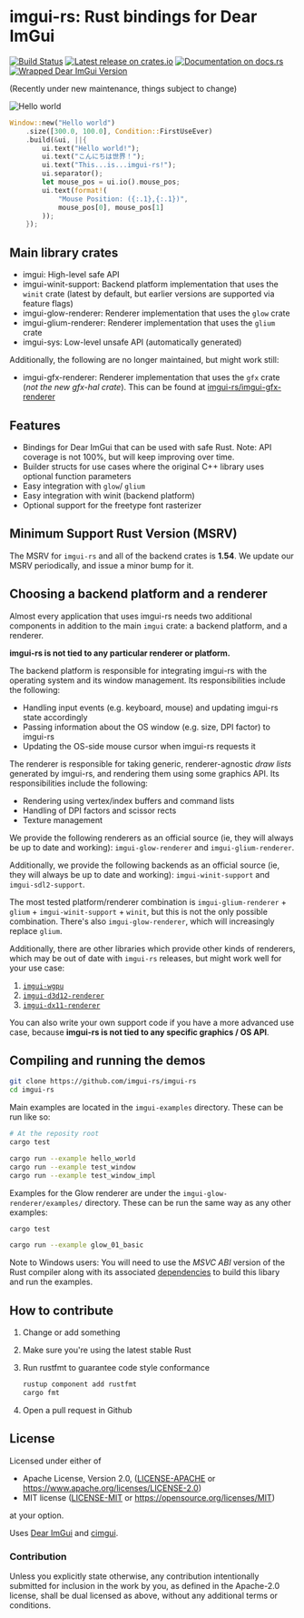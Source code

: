 # imgui-rs: Rust bindings for Dear ImGui

[![Build Status](https://github.com/imgui-rs/imgui-rs/workflows/ci/badge.svg)](https://github.com/imgui-rs/imgui-rs/actions)
[![Latest release on crates.io](https://img.shields.io/crates/v/imgui.svg)](https://crates.io/crates/imgui)
[![Documentation on docs.rs](https://docs.rs/imgui/badge.svg)](https://docs.rs/imgui)
[![Wrapped Dear ImGui Version](https://img.shields.io/badge/Dear%20ImGui%20Version-1.84.2-blue.svg)](https://github.com/ocornut/imgui)

(Recently under new maintenance, things subject to change)

![Hello world](hello_world.png)

```rust
Window::new("Hello world")
    .size([300.0, 100.0], Condition::FirstUseEver)
    .build(&ui, ||{
        ui.text("Hello world!");
        ui.text("こんにちは世界！");
        ui.text("This...is...imgui-rs!");
        ui.separator();
        let mouse_pos = ui.io().mouse_pos;
        ui.text(format!(
            "Mouse Position: ({:.1},{:.1})",
            mouse_pos[0], mouse_pos[1]
        ));
    });
```

## Main library crates

- imgui: High-level safe API
- imgui-winit-support: Backend platform implementation that uses the `winit`
  crate (latest by default, but earlier versions are supported via feature flags)
- imgui-glow-renderer: Renderer implementation that uses the `glow` crate
- imgui-glium-renderer: Renderer implementation that uses the `glium` crate
- imgui-sys: Low-level unsafe API (automatically generated)

Additionally, the following are no longer maintained, but might work still:

- imgui-gfx-renderer: Renderer implementation that uses the `gfx` crate (_not
   the new gfx-hal crate_). This can be found at [imgui-rs/imgui-gfx-renderer](https://github.com/imgui-rs/imgui-gfx-renderer)

## Features

- Bindings for Dear ImGui that can be used with safe Rust. Note: API coverage
  is not 100%, but will keep improving over time.
- Builder structs for use cases where the original C++ library uses optional
  function parameters
- Easy integration with `glow`/ `glium`
- Easy integration with winit (backend platform)
- Optional support for the freetype font rasterizer

## Minimum Support Rust Version (MSRV)

The MSRV for `imgui-rs` and all of the backend crates is **1.54**. We update our MSRV periodically, and issue a minor bump for it.

## Choosing a backend platform and a renderer

Almost every application that uses imgui-rs needs two additional components in
addition to the main `imgui` crate: a backend platform, and a renderer.

**imgui-rs is not tied to any particular renderer or platform.**

The backend platform is responsible for integrating imgui-rs with the operating
system and its window management. Its responsibilities include the following:

- Handling input events (e.g. keyboard, mouse) and updating imgui-rs state
  accordingly
- Passing information about the OS window (e.g. size, DPI factor) to imgui-rs
- Updating the OS-side mouse cursor when imgui-rs requests it

The renderer is responsible for taking generic, renderer-agnostic _draw lists_
generated by imgui-rs, and rendering them using some graphics API. Its
responsibilities include the following:

- Rendering using vertex/index buffers and command lists
- Handling of DPI factors and scissor rects
- Texture management

We provide the following renderers as an official source (ie, they will always be up to date and working): `imgui-glow-renderer` and `imgui-glium-renderer`.

Additionally, we provide the following backends as an official source (ie, they will always be up to date and working): `imgui-winit-support` and `imgui-sdl2-support`.

The most tested platform/renderer combination is `imgui-glium-renderer` +
 `glium` + `imgui-winit-support` + `winit`, but this is not the only possible
 combination. There's also `imgui-glow-renderer`, which will increasingly replace
`glium`.

Additionally, there are other libraries which provide other kinds of renderers, which may be out of date with `imgui-rs` releases, but might work well for your use case:

 1. [`imgui-wgpu`](https://github.com/Yatekii/imgui-wgpu-rs)
 2. [`imgui-d3d12-renderer`](https://github.com/curldivergence/imgui-d3d12-renderer)
 3. [`imgui-dx11-renderer`](https://github.com/veykril/imgui-dx11-renderer)

You can also write your own support code if you have a more advanced use case, because **imgui-rs is not tied to any specific graphics / OS API**.

## Compiling and running the demos

```bash
git clone https://github.com/imgui-rs/imgui-rs
cd imgui-rs
```

Main examples are located in the `imgui-examples` directory. These can be run like so:

```bash
# At the reposity root
cargo test

cargo run --example hello_world
cargo run --example test_window
cargo run --example test_window_impl
```

Examples for the Glow renderer are under the `imgui-glow-renderer/examples/` directory.
These can be run the same way as any other examples:

```bash
cargo test

cargo run --example glow_01_basic
```

Note to Windows users: You will need to use the _MSVC ABI_ version of the Rust
compiler along with its associated
[dependencies](https://www.rust-lang.org/en-US/downloads.html#win-foot) to
build this libary and run the examples.

## How to contribute

1. Change or add something
2. Make sure you're using the latest stable Rust
3. Run rustfmt to guarantee code style conformance

   ```bash
   rustup component add rustfmt
   cargo fmt
   ```

4. Open a pull request in Github

## License

Licensed under either of

- Apache License, Version 2.0, ([LICENSE-APACHE](LICENSE-APACHE) or https://www.apache.org/licenses/LICENSE-2.0)
- MIT license ([LICENSE-MIT](LICENSE-MIT) or https://opensource.org/licenses/MIT)

at your option.

Uses [Dear ImGui](https://github.com/ocornut/imgui) and
[cimgui](https://github.com/cimgui/cimgui).

### Contribution

Unless you explicitly state otherwise, any contribution intentionally submitted
for inclusion in the work by you, as defined in the Apache-2.0 license, shall
be dual licensed as above, without any additional terms or conditions.
